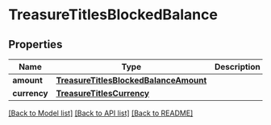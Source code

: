 # TreasureTitlesBlockedBalance

## Properties
Name | Type | Description | Notes
------------ | ------------- | ------------- | -------------
**amount** | [**TreasureTitlesBlockedBalanceAmount**](TreasureTitlesBlockedBalanceAmount.md) |  | 
**currency** | [**TreasureTitlesCurrency**](TreasureTitlesCurrency.md) |  | 

[[Back to Model list]](../README.md#documentation-for-models) [[Back to API list]](../README.md#documentation-for-api-endpoints) [[Back to README]](../README.md)

